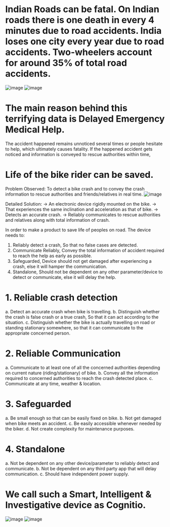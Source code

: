 # Indian Roads can be fatal. On Indian roads there is one death in every 4 minutes due to road accidents. India loses one city every year due to road accidents. Two-wheelers account for around 35% of total road accidents.
![image](https://github.com/Akshay807/Dhruva_/assets/37154329/01d31261-7d00-434b-a592-968a129dbfdc)  ![image](https://github.com/Akshay807/Dhruva_/assets/37154329/df042d68-af76-4a8c-a73d-c08cf05c0bfa)

# The main reason behind this terrifying data is Delayed Emergency Medical Help. 
The accident happened remains unnoticed several times or people hesitate to help, which ultimately causes fatality. If the happened accident gets noticed and information is conveyed to rescue authorities within time, 
# Life of the bike rider can be saved.	

Problem Observed: To detect a bike crash and to convey the crash information to rescue authorities and friends/relatives in real time.
![image](https://github.com/Akshay807/Dhruva_/assets/37154329/d86ee929-d00c-4112-8c6a-3f15d6c1b9cf)

Detailed Solution:
-> An electronic device rigidly mounted on the bike.
-> That experiences the same inclination and acceleration as that of bike.
-> Detects an accurate crash.
-> Reliably communicates to rescue authorities and relatives along with total information of crash.

In order to make a product to save life of peoples on road. The device needs to:
1. Reliably detect a crash, So that no false cases are detected.
2. Communicate Reliably, Convey the total information of accident required to reach the help as early as possible.
3. Safeguarded, Device should not get damaged after experiencing a crash, else it will hamper the communication.
4. Standalone, Should not be dependent on any other parameter/device to detect or communicate, else it will delay the help.

# 1. Reliable crash detection
a. Detect an accurate crash when bike is travelling.
b. Distinguish whether the crash is false crash or a true crash, So that it can act according to the situation.
c. Distinguish whether the bike is actually travelling on road or standing stationary somewhere, so that it can communicate to the appropriate concerned person.

# 2. Reliable Communication
a. Communicate to at least one of all the concerned authorities depending on current nature (riding/stationary) of bike.
b. Convey all the information required to concerned authorities to reach the crash detected place.
c. Communicate at any time, weather & location.

# 3. Safeguarded
a. Be small enough so that can be easily fixed on bike.
b. Not get damaged when bike meets an accident.
c. Be easily accessible whenever needed by the biker.
d. Not create complexity for maintenance purposes.

# 4. Standalone
a. Not be dependent on any other device/parameter to reliably detect and communicate.
b. Not be dependent on any third party app that will delay communication.
c. Should have independent power supply.

# We call such a Smart, Intelligent & Investigative device as Cognitio.

![image](https://github.com/Akshay807/Dhruva_/assets/37154329/48034e1a-7c43-436b-aa1a-994026abe8cc)   ![image](https://github.com/Akshay807/Dhruva_/assets/37154329/4f6e19d1-f474-435b-aebf-0bfdde7df3dd)


   
